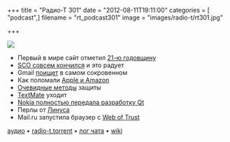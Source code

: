 +++
title = "Радио-Т 301"
date = "2012-08-11T19:11:00"
categories = [ "podcast",]
filename = "rt_podcast301"
image = "images/radio-t/rt301.jpg"

+++

![](https://radio-t.com/images/radio-t/rt301.jpg)

* Первый в мире сайт отметил [21-ю годовщину](http://habrahabr.ru/post/149226/)
* [SCO совсем кончился](http://www.zdnet.com/sco-is-finally-dead-parrot-dead-7000002357/) и это радует
* Gmail [поищет](http://www.huffingtonpost.com/2012/08/08/gmail-search-results-google_n_1756896.html) в самом сокровенном
* Как поломали [Apple и Amazon](http://www.wired.com/gadgetlab/2012/08/apple-amazon-mat-honan-hacking/)
* [Очевидные методы](http://www.techrepublic.com/blog/security/five-ways-to-protect-yourself-in-a-multi-device-multi-platform-world/8233) защиты
* [TextMate](http://arstechnica.com/apple/2012/08/odgaard-i-will-continue-working-on-textmate-as-long-as-i-am-a-mac-user/) уходит
* [Nokia полностью передала разработку Qt](http://www.linux.org.ru/news/opensource/8085759)
* Перлы от [Линуса](http://www.attendly.com/linux-founder-linus-torvalds-delivers-a-smackdown-like-no-other/)
* Mail.ru запустила браузер с [Web of Trust](http://thenextweb.com/insider/2012/08/08/russias-mail-ru-launches-internet-a-new-browser-with-web-of-trust-ratings-integrated/?a)

[аудио](https://cdn.radio-t.com/rt_podcast301.mp3) • [radio-t.torrent](https://cdn.radio-t.com/torrents/rt_podcast301.mp3.torrent) • [лог чата](http://chat.radio-t.com/logs/radio-t-301.html) • [wiki](http://wiki.radio-t.com/%D0%92%D1%8B%D0%BF%D1%83%D1%81%D0%BA_301)<audio src="https://cdn.radio-t.com/rt_podcast301.mp3" preload="none"></audio>
